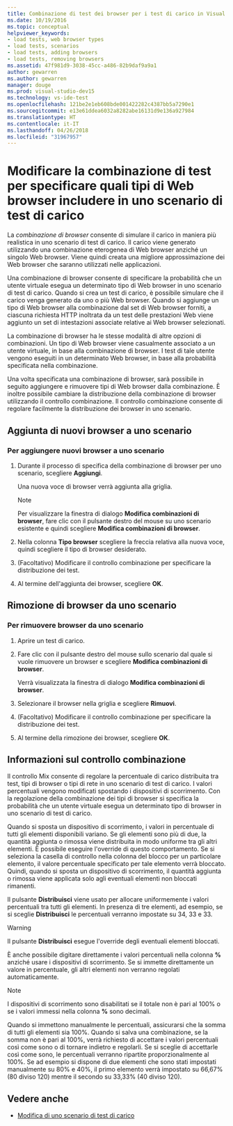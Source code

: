 ```yaml
---
title: Combinazione di test dei browser per i test di carico in Visual Studio
ms.date: 10/19/2016
ms.topic: conceptual
helpviewer_keywords:
- load tests, web browser types
- load tests, scenarios
- load tests, adding browsers
- load tests, removing browsers
ms.assetid: 47f981d9-3038-45cc-a486-82b9daf9a9a1
author: gewarren
ms.author: gewarren
manager: douge
ms.prod: visual-studio-dev15
ms.technology: vs-ide-test
ms.openlocfilehash: 121be2e1eb608bde001422282c4387bb5a7290e1
ms.sourcegitcommit: e13e61ddea6032a8282abe16131d9e136a927984
ms.translationtype: HT
ms.contentlocale: it-IT
ms.lasthandoff: 04/26/2018
ms.locfileid: "31967957"
---
```

# <a name="edit-the-test-mix-to-specify-which-web-browsers-types-in-a-load-test-scenario"></a>Modificare la combinazione di test per specificare quali tipi di Web browser includere in uno scenario di test di carico

La *combinazione di browser* consente di simulare il carico in maniera più realistica in uno scenario di test di carico. Il carico viene generato utilizzando una combinazione eterogenea di Web browser anziché un singolo Web browser. Viene quindi creata una migliore approssimazione dei Web browser che saranno utilizzati nelle applicazioni.

 Una combinazione di browser consente di specificare la probabilità che un utente virtuale esegua un determinato tipo di Web browser in uno scenario di test di carico. Quando si crea un test di carico, è possibile simulare che il carico venga generato da uno o più Web browser. Quando si aggiunge un tipo di Web browser alla combinazione dal set di Web browser forniti, a ciascuna richiesta HTTP inoltrata da un test delle prestazioni Web viene aggiunto un set di intestazioni associate relative ai Web browser selezionati.

 La combinazione di browser ha le stesse modalità di altre opzioni di combinazioni. Un tipo di Web browser viene casualmente associato a un utente virtuale, in base alla combinazione di browser. I test di tale utente vengono eseguiti in un determinato Web browser, in base alla probabilità specificata nella combinazione.

 Una volta specificata una combinazione di browser, sarà possibile in seguito aggiungere e rimuovere tipi di Web browser dalla combinazione. È inoltre possibile cambiare la distribuzione della combinazione di browser utilizzando il controllo combinazione. Il controllo combinazione consente di regolare facilmente la distribuzione dei browser in uno scenario.

## <a name="adding-new-browsers-to-a-scenario"></a>Aggiunta di nuovi browser a uno scenario

### <a name="to-add-new-browsers-to-a-scenario"></a>Per aggiungere nuovi browser a uno scenario

1.  Durante il processo di specifica della combinazione di browser per uno scenario, scegliere **Aggiungi**.

     Una nuova voce di browser verrà aggiunta alla griglia.

    > [!NOTE]
    > Per visualizzare la finestra di dialogo **Modifica combinazioni di browser**, fare clic con il pulsante destro del mouse su uno scenario esistente e quindi scegliere **Modifica combinazioni di browser**.

2.  Nella colonna **Tipo browser** scegliere la freccia relativa alla nuova voce, quindi scegliere il tipo di browser desiderato.

3.  (Facoltativo) Modificare il controllo combinazione per specificare la distribuzione dei test.

4.  Al termine dell'aggiunta dei browser, scegliere **OK**.

##  <a name="EditingTestMixSpecifyBrowserRemovingBrowserTypes"></a> Rimozione di browser da uno scenario

### <a name="to-remove-browsers-from-a-scenario"></a>Per rimuovere browser da uno scenario

1.  Aprire un test di carico.

2.  Fare clic con il pulsante destro del mouse sullo scenario dal quale si vuole rimuovere un browser e scegliere **Modifica combinazioni di browser**.

     Verrà visualizzata la finestra di dialogo **Modifica combinazioni di browser**.

3.  Selezionare il browser nella griglia e scegliere **Rimuovi**.

4.  (Facoltativo) Modificare il controllo combinazione per specificare la distribuzione dei test.

5.  Al termine della rimozione dei browser, scegliere **OK**.

## <a name="about-the-mix-control"></a>Informazioni sul controllo combinazione

 Il controllo Mix consente di regolare la percentuale di carico distribuita tra test, tipi di browser o tipi di rete in uno scenario di test di carico. I valori percentuali vengono modificati spostando i dispositivi di scorrimento. Con la regolazione della combinazione dei tipi di browser si specifica la probabilità che un utente virtuale esegua un determinato tipo di browser in uno scenario di test di carico.

 Quando si sposta un dispositivo di scorrimento, i valori in percentuale di tutti gli elementi disponibili variano. Se gli elementi sono più di due, la quantità aggiunta o rimossa viene distribuita in modo uniforme tra gli altri elementi. È possibile eseguire l'override di questo comportamento. Se si seleziona la casella di controllo nella colonna del blocco per un particolare elemento, il valore percentuale specificato per tale elemento verrà bloccato. Quindi, quando si sposta un dispositivo di scorrimento, il quantità aggiunta o rimossa viene applicata solo agli eventuali elementi non bloccati rimanenti.

 Il pulsante **Distribuisci** viene usato per allocare uniformemente i valori percentuali tra tutti gli elementi. In presenza di tre elementi, ad esempio, se si sceglie **Distribuisci** le percentuali verranno impostate su 34, 33 e 33.

> [!WARNING]
> Il pulsante **Distribuisci** esegue l'override degli eventuali elementi bloccati.

 È anche possibile digitare direttamente i valori percentuali nella colonna **%** anziché usare i dispositivi di scorrimento. Se si immette direttamente un valore in percentuale, gli altri elementi non verranno regolati automaticamente.

> [!NOTE]
> I dispositivi di scorrimento sono disabilitati se il totale non è pari al 100% o se i valori immessi nella colonna **%** sono decimali.

 Quando si immettono manualmente le percentuali, assicurarsi che la somma di tutti gli elementi sia 100%. Quando si salva una combinazione, se la somma non è pari al 100%, verrà richiesto di accettare i valori percentuali così come sono o di tornare indietro e regolarli. Se si sceglie di accettarle così come sono, le percentuali verranno ripartite proporzionalmente al 100%.  Se ad esempio si dispone di due elementi che sono stati impostati manualmente su 80% e 40%, il primo elemento verrà impostato su 66,67% (80 diviso 120) mentre il secondo su 33,33% (40 diviso 120).

## <a name="see-also"></a>Vedere anche

- [Modifica di uno scenario di test di carico](../test/edit-load-test-scenarios.md)